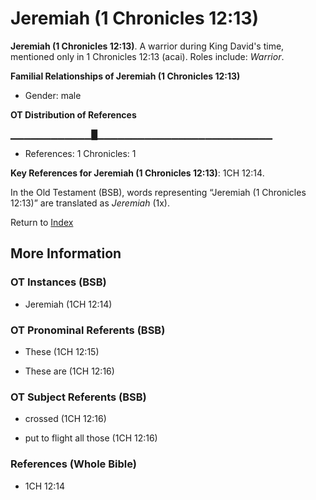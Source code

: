 # Jeremiah (1 Chronicles 12:13)
**Jeremiah (1 Chronicles 12:13)**. 
A warrior during King David's time, mentioned only in 1 Chronicles 12:13 (acai). 
Roles include: 
_Warrior_. 




**Familial Relationships of Jeremiah (1 Chronicles 12:13)**


* Gender: male


**OT Distribution of References**

▁▁▁▁▁▁▁▁▁▁▁▁█▁▁▁▁▁▁▁▁▁▁▁▁▁▁▁▁▁▁▁▁▁▁▁▁▁▁
* References: 1 Chronicles: 1



**Key References for Jeremiah (1 Chronicles 12:13)**: 
1CH 12:14. 


In the Old Testament (BSB), words representing “Jeremiah (1 Chronicles 12:13)” are translated as 
*Jeremiah* (1x). 




Return to [Index](00-Index.md)

## More Information

### OT Instances (BSB)

* Jeremiah (1CH 12:14)



### OT Pronominal Referents (BSB)

* These (1CH 12:15)

* These are (1CH 12:16)



### OT Subject Referents (BSB)

* crossed (1CH 12:16)

* put to flight all those (1CH 12:16)



### References (Whole Bible)

* 1CH 12:14



